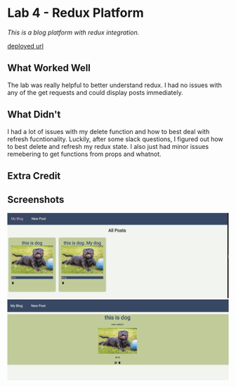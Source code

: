 # Lab 4 - Redux Platform

*This is a blog platform with redux integration.*

[deployed url](https://frosty-pike-90952a.netlify.app/)

## What Worked Well
The lab was really helpful to better understand redux. I had no issues with any of the get requests and could display posts immediately.

## What Didn't
I had a lot of issues with my delete function and how to best deal with refresh fucntionality. Luckily, after some slack questions, I figured out how to best delete and refresh my redux state. I also just had minor issues remebering to get functions from props and whatnot.

## Extra Credit

## Screenshots
![](./post.png)
![](./single-post.png)